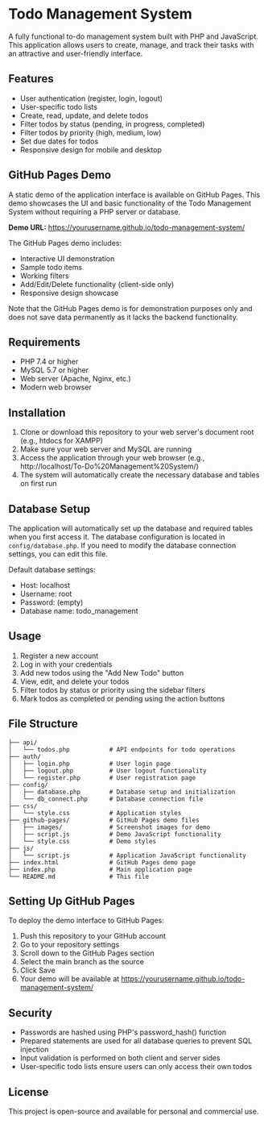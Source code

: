 # Todo Management System

A fully functional to-do management system built with PHP and JavaScript. This application allows users to create, manage, and track their tasks with an attractive and user-friendly interface.

## Features

- User authentication (register, login, logout)
- User-specific todo lists
- Create, read, update, and delete todos
- Filter todos by status (pending, in progress, completed)
- Filter todos by priority (high, medium, low)
- Set due dates for todos
- Responsive design for mobile and desktop

## GitHub Pages Demo

A static demo of the application interface is available on GitHub Pages. This demo showcases the UI and basic functionality of the Todo Management System without requiring a PHP server or database.

**Demo URL:** https://yourusername.github.io/todo-management-system/

The GitHub Pages demo includes:
- Interactive UI demonstration
- Sample todo items
- Working filters
- Add/Edit/Delete functionality (client-side only)
- Responsive design showcase

Note that the GitHub Pages demo is for demonstration purposes only and does not save data permanently as it lacks the backend functionality.

## Requirements

- PHP 7.4 or higher
- MySQL 5.7 or higher
- Web server (Apache, Nginx, etc.)
- Modern web browser

## Installation

1. Clone or download this repository to your web server's document root (e.g., htdocs for XAMPP)
2. Make sure your web server and MySQL are running
3. Access the application through your web browser (e.g., http://localhost/To-Do%20Management%20System/)
4. The system will automatically create the necessary database and tables on first run

## Database Setup

The application will automatically set up the database and required tables when you first access it. The database configuration is located in `config/database.php`. If you need to modify the database connection settings, you can edit this file.

Default database settings:
- Host: localhost
- Username: root
- Password: (empty)
- Database name: todo_management

## Usage

1. Register a new account
2. Log in with your credentials
3. Add new todos using the "Add New Todo" button
4. View, edit, and delete your todos
5. Filter todos by status or priority using the sidebar filters
6. Mark todos as completed or pending using the action buttons

## File Structure

```
├── api/
│   └── todos.php           # API endpoints for todo operations
├── auth/
│   ├── login.php           # User login page
│   ├── logout.php          # User logout functionality
│   └── register.php        # User registration page
├── config/
│   ├── database.php        # Database setup and initialization
│   └── db_connect.php      # Database connection file
├── css/
│   └── style.css           # Application styles
├── github-pages/           # GitHub Pages demo files
│   ├── images/             # Screenshot images for demo
│   ├── script.js           # Demo JavaScript functionality
│   └── style.css           # Demo styles
├── js/
│   └── script.js           # Application JavaScript functionality
├── index.html              # GitHub Pages demo page
├── index.php               # Main application page
└── README.md               # This file
```

## Setting Up GitHub Pages

To deploy the demo interface to GitHub Pages:

1. Push this repository to your GitHub account
2. Go to your repository settings
3. Scroll down to the GitHub Pages section
4. Select the main branch as the source
5. Click Save
6. Your demo will be available at https://yourusername.github.io/todo-management-system/

## Security

- Passwords are hashed using PHP's password_hash() function
- Prepared statements are used for all database queries to prevent SQL injection
- Input validation is performed on both client and server sides
- User-specific todo lists ensure users can only access their own todos

## License

This project is open-source and available for personal and commercial use. 
